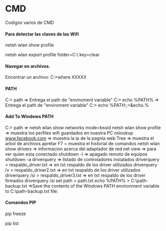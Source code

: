 # CMD
Codigos varios de CMD

#### Para detectar las claves de las Wifi

netsh wlan show profile

netsh wlan export profile folder=C:\ key=clear


#### Navegar en archivos.
Encontrar un archivo:
C:\>where XXXXX

#### PATH
C:\> path => Entrega el path de "enviroment variable"
C:\> echo %PATH% => Entrega el path de "enviroment variable"
C:\> echo %PATH:;=&echo.%

#### Add To Windows PATH
C:\> path => 
netsh wlan show networks mode=bssid
netsh wlan show profile => muestra los perfiles wifi guardados en nuestra PC
nslookup www.facebook.com => muestra la ip de la pagnia web
Tree => muestra el arbol de archivos
apretar F7 = muestra el historial de comandos
netsh wlan show drivers => informacion acerca del adaptador de red
net view => para ver quien esta conectado
shutdown -i => apagado remoto de equipos
shutdown -a
driverquery => listado de controladores instalados
driverquery > respaldo_driver.txt => en txt respaldo de los driver utilizados
driverquery /v > respaldo_driver2.txt => en txt respaldo de los driver utilizados
driverquery /si > respaldo_driver3.txt  => en txt respaldo de los driver firmados
driverquery /si
set path > path.txt
echo %PATH% > C:\path-backup.txt =>Save the contents of the Windows PATH environment variable to C:\path-backup.txt file:
#### Comandos PIP
pip freeze

pip list
